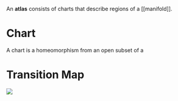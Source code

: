 An **atlas** consists of charts that describe regions of a [[manifold]].

# Chart

A chart is a homeomorphism from an open subset of a 

# Transition Map

![](../../uploads/transition-map.png)
